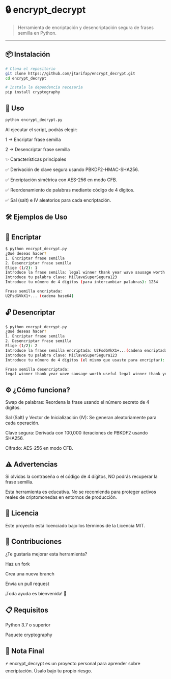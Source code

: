 # 🔒 encrypt_decrypt

> Herramienta de encriptación y desencriptación segura de frases semilla en Python.

---

## 📦 Instalación

```bash
# Clona el repositorio
git clone https://github.com/jtarifap/encrypt_decrypt.git
cd encrypt_decrypt

# Instala la dependencia necesaria
pip install cryptography
```


## 🚀 Uso

```bash
python encrypt_decrypt.py
```

Al ejecutar el script, podrás elegir:

1 → Encriptar frase semilla

2 → Desencriptar frase semilla

✨ Características principales

✅ Derivación de clave segura usando PBKDF2-HMAC-SHA256.

✅ Encriptación simétrica con AES-256 en modo CFB.

✅ Reordenamiento de palabras mediante código de 4 dígitos.

✅ Sal (salt) e IV aleatorios para cada encriptación.


## 🛠️ Ejemplos de Uso

## 🔐 Encriptar
```bash
$ python encrypt_decrypt.py
¿Qué deseas hacer?
1. Encriptar frase semilla
2. Desencriptar frase semilla
Elige (1/2): 1
Introduce la frase semilla: legal winner thank year wave sausage worth useful legal winner thank yellow
Introduce tu palabra clave: MiClaveSuperSegura123
Introduce tu número de 4 dígitos (para intercambiar palabras): 1234

Frase semilla encriptada:
U2FsdGVkX1+... (cadena base64)
```

## 🔓 Desencriptar
```bash
$ python encrypt_decrypt.py
¿Qué deseas hacer?
1. Encriptar frase semilla
2. Desencriptar frase semilla
Elige (1/2): 2
Introduce la frase semilla encriptada: U2FsdGVkX1+...(cadena encriptada)
Introduce tu palabra clave: MiClaveSuperSegura123
Introduce tu número de 4 dígitos (el mismo que usaste para encriptar): 1234

Frase semilla desencriptada:
legal winner thank year wave sausage worth useful legal winner thank yellow

```

## ⚙️ ¿Cómo funciona?
Swap de palabras: Reordena la frase usando el número secreto de 4 dígitos.

Sal (Salt) y Vector de Inicialización (IV): Se generan aleatoriamente para cada operación.

Clave segura: Derivada con 100,000 iteraciones de PBKDF2 usando SHA256.

Cifrado: AES-256 en modo CFB.

## ⚠️ Advertencias
Si olvidas la contraseña o el código de 4 dígitos, NO podrás recuperar la frase semilla.

Esta herramienta es educativa. No se recomienda para proteger activos reales de criptomonedas en entornos de producción.

## 📝 Licencia
Este proyecto está licenciado bajo los términos de la Licencia MIT.

## 🤝 Contribuciones
¿Te gustaría mejorar esta herramienta?

Haz un fork

Crea una nueva branch

Envía un pull request

¡Toda ayuda es bienvenida! 🚀

## 📋 Requisitos
Python 3.7 o superior

Paquete cryptography

## 📣 Nota Final
⚡ encrypt_decrypt es un proyecto personal para aprender sobre encriptación.
Úsalo bajo tu propio riesgo.